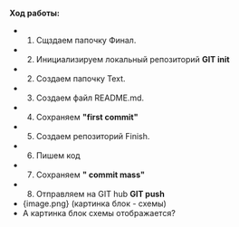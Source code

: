 **Ход работы:**
* 1. Сщздаем папочку Финал. 
* 2. Инициализируем локальный репозиторий **GIT init**
* 2. Создаем папочку Text.
* 3. Coздаем файл README.md.
* 4. Сохраняем **"first commit"**
* 5. Создаем репозиторий Finish. 
* 6. Пишем код 
* 7. Сохраняем **" commit mass"**
* 8. Oтправляем на GIT hub **GIT push**
* {image.png} (картинка блок - схемы)
* А картинка блок схемы отображается?